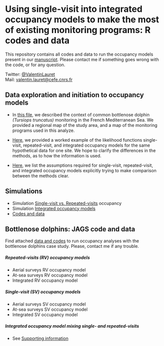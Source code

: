 # Using single-visit into integrated occupancy models to make the most of existing monitoring programs: R codes and data

This repository contains all codes and data to run the occupancy models present in our [manuscript](https://www.biorxiv.org/content/10.1101/848663v1.abstract). Please contact me if something goes wrong with the code, or for any question.  

Twitter: [@ValentinLauret](https://twitter.com/ValentinLauret)  
Mail: [valentin.lauret@cefe.cnrs.fr](mailto:valentin.lauret@cefe.cnrs.fr)

## Data exploration and initiation to occupancy models

  * In [this file](DataExplo.pdf), we described the context of common bottlenose dolphin _(Tursiops truncatus)_ monitoring in the French Mediterranean Sea. We provided a regional map of the study area, and a map of the monitoring programs used in this analyze. 

  * [Here](Worked_example.pdf), we provided a worked example of the likelihood functions single-visit, repeated-visit, and integrated occupancy models for the same hypothetical data for one site. We hope to clarify the differences in the methods, as to how the information is used. 
  
   * [Here](Assumtion.pdf), we list the assumptions required for single-visit, repeated-visit, and integrated occupancy models explicitly trying to make comparison between the methods clear. 

## Simulations

  - Simulation [Single-visit vs. Repeated-visits](/Supporting_Information/SuppInfoRVSV.pdf) occupancy
  - Simulation [Integrated occupancy models](/Supporting_Information/SuppInfoIOM.pdf)
  - [Codes and data](/Simulations)

## Bottlenose dolphins: JAGS code and data  

Find attached [data and codes](dolphins_codes/) to run occupancy analyses with the bottlenose dolphins case study. Please, contact me if any trouble.  

##### Repeated-visits (RV) occupancy models

  - Aerial surveys RV occupancy model
  - At-sea surveys RV occupancy model
  - Integrated RV occupancy model 
  
##### Single-visit (SV) occupancy models

  - Aerial surveys SV occupancy model
  - At-sea surveys SV occupancy model
  - Integrated SV occupancy model
  
##### Integrated occupancy model mixing single- and repeated-visits

- See [Supporting information](/Supporting_Information/SuppInfoHybrid.pdf)

  

